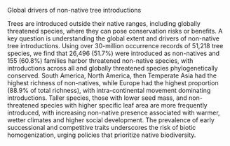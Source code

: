 Global drivers of non-native tree introductions

Trees are introduced outside their native ranges, including globally threatened species, where they can pose conservation risks or benefits. A key question is understanding the global extent and drivers of non-native tree introductions. Using over 30-million occurrence records of 51,218 tree species, we find that 26,496 (51.7%) were introduced as non-natives and 155 (60.8%) families harbor threatened non-native species, with introductions across all and globally threatened species phylogenetically conserved. South America, North America, then Temperate Asia had the highest richness of non-natives, while Europe had the highest proportion (88.9% of total richness), with intra-continental movement dominating introductions. Taller species, those with lower seed mass, and non-threatened species with higher specific leaf area are more frequently introduced, with increasing non-native presence associated with warmer, wetter climates and higher social development. The prevalence of early successional and competitive traits underscores the risk of biotic homogenization, urging policies that prioritize native biodiversity.

